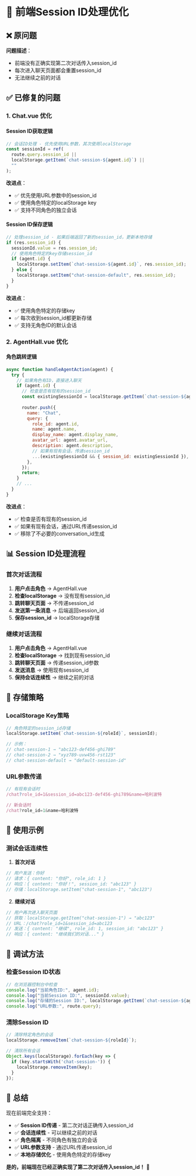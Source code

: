 # 💬 前端Session ID处理优化

## ❌ 原问题

**问题描述**：
- 前端没有正确实现第二次对话传入session_id
- 每次进入聊天页面都会重置session_id
- 无法继续之前的对话

## ✅ 已修复的问题

### 1. **Chat.vue 优化**

#### **Session ID获取逻辑**
```javascript
// 会话ID处理 - 优先使用URL参数，其次使用localStorage
const sessionId = ref(
  route.query.session_id || 
  localStorage.getItem(`chat-session-${agent.id}`) || 
  ""
);
```

**改进点**：
- ✅ 优先使用URL参数中的session_id
- ✅ 使用角色特定的localStorage key
- ✅ 支持不同角色的独立会话

#### **Session ID保存逻辑**
```javascript
// 处理session_id - 如果后端返回了新的session_id，更新本地存储
if (res.session_id) {
  sessionId.value = res.session_id;
  // 使用角色特定的key存储session_id
  if (agent.id) {
    localStorage.setItem(`chat-session-${agent.id}`, res.session_id);
  } else {
    localStorage.setItem("chat-session-default", res.session_id);
  }
}
```

**改进点**：
- ✅ 使用角色特定的存储key
- ✅ 每次收到session_id都更新存储
- ✅ 支持无角色ID的默认会话

### 2. **AgentHall.vue 优化**

#### **角色跳转逻辑**
```javascript
async function handleAgentAction(agent) {
  try {
    // 如果角色有ID，直接进入聊天
    if (agent.id) {
      // 检查是否有现有的session_id
      const existingSessionId = localStorage.getItem(`chat-session-${agent.id}`);
      
      router.push({
        name: "Chat",
        query: {
          role_id: agent.id,
          name: agent.name,
          display_name: agent.display_name,
          avatar_url: agent.avatar_url,
          description: agent.description,
          // 如果有现有会话，传递session_id
          ...(existingSessionId && { session_id: existingSessionId }),
        },
      });
      return;
    }
    // ...
  }
}
```

**改进点**：
- ✅ 检查是否有现有的session_id
- ✅ 如果有现有会话，通过URL传递session_id
- ✅ 移除了不必要的conversation_id生成

## 📊 Session ID处理流程

### **首次对话流程**
1. **用户点击角色** → AgentHall.vue
2. **检查localStorage** → 没有现有session_id
3. **跳转聊天页面** → 不传递session_id
4. **发送第一条消息** → 后端返回session_id
5. **保存session_id** → localStorage存储

### **继续对话流程**
1. **用户点击角色** → AgentHall.vue
2. **检查localStorage** → 找到现有session_id
3. **跳转聊天页面** → 传递session_id参数
4. **发送消息** → 使用现有session_id
5. **保持会话连续性** → 继续之前的对话

## 🎯 存储策略

### **LocalStorage Key策略**
```javascript
// 角色特定的session_id存储
localStorage.setItem(`chat-session-${roleId}`, sessionId);

// 示例：
// chat-session-1 → "abc123-def456-ghi789"
// chat-session-2 → "xyz789-uvw456-rst123"
// chat-session-default → "default-session-id"
```

### **URL参数传递**
```javascript
// 有现有会话时
/chat?role_id=1&session_id=abc123-def456-ghi789&name=哈利波特

// 新会话时
/chat?role_id=1&name=哈利波特
```

## 🚀 使用示例

### **测试会话连续性**

1. **首次对话**
```javascript
// 用户发送：你好
// 请求：{ content: "你好", role_id: 1 }
// 响应：{ content: "你好！", session_id: "abc123" }
// 存储：localStorage.setItem("chat-session-1", "abc123")
```

2. **继续对话**
```javascript
// 用户再次进入聊天页面
// 获取：localStorage.getItem("chat-session-1") → "abc123"
// URL：/chat?role_id=1&session_id=abc123
// 发送：{ content: "继续", role_id: 1, session_id: "abc123" }
// 响应：{ content: "继续我们的对话..." }
```

## 🔧 调试方法

### **检查Session ID状态**
```javascript
// 在浏览器控制台中检查
console.log("当前角色ID:", agent.id);
console.log("当前Session ID:", sessionId.value);
console.log("存储的Session ID:", localStorage.getItem(`chat-session-${agent.id}`));
console.log("URL参数:", route.query);
```

### **清除Session ID**
```javascript
// 清除特定角色的会话
localStorage.removeItem(`chat-session-${roleId}`);

// 清除所有会话
Object.keys(localStorage).forEach(key => {
  if (key.startsWith('chat-session-')) {
    localStorage.removeItem(key);
  }
});
```

## 🎉 总结

现在前端完全支持：
- ✅ **Session ID传递** - 第二次对话正确传入session_id
- ✅ **会话连续性** - 可以继续之前的对话
- ✅ **角色隔离** - 不同角色有独立的会话
- ✅ **URL参数支持** - 通过URL传递session_id
- ✅ **本地存储优化** - 使用角色特定的存储key

**是的，前端现在已经正确实现了第二次对话传入session_id！** 💬
